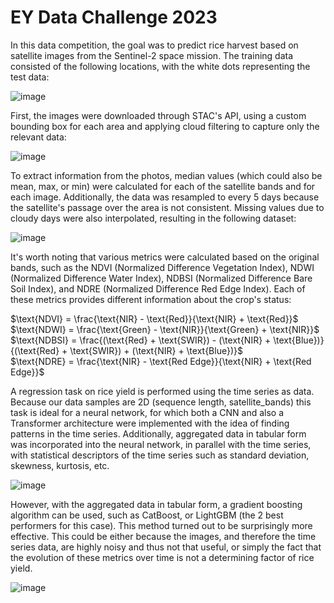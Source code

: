 # EY Data Challenge 2023
In this data competition, the goal was to predict rice harvest based on satellite images from the Sentinel-2 space mission. The training data consisted of the following locations, with the white dots representing the test data:

![image](https://github.com/LeoArtaza/EY-Data-Challenge-2023/assets/57342159/396ded6b-124f-4274-b53b-f9e40ebb6b08)

First, the images were downloaded through STAC's API, using a custom bounding box for each area and applying cloud filtering to capture only the relevant data:

![image](https://github.com/LeoArtaza/EY-Data-Challenge-2023/assets/57342159/5b9e9b95-22fa-47e5-9184-530cadfdeb13)

To extract information from the photos, median values (which could also be mean, max, or min) were calculated for each of the satellite bands and for each image. Additionally, the data was resampled to every 5 days because the satellite's passage over the area is not consistent. Missing values due to cloudy days were also interpolated, resulting in the following dataset:

![image](https://github.com/LeoArtaza/EY-Data-Challenge-2023/assets/57342159/7a38d7d2-8a6d-4c0a-9cb8-7b17e58b3f7b)

It's worth noting that various metrics were calculated based on the original bands, such as the NDVI (Normalized Difference Vegetation Index), NDWI (Normalized Difference Water Index), NDBSI (Normalized Difference Bare Soil Index), and NDRE (Normalized Difference Red Edge Index). Each of these metrics provides different information about the crop's status:

$\text{NDVI} = \frac{\text{NIR} - \text{Red}}{\text{NIR} + \text{Red}}$  
$\text{NDWI} = \frac{\text{Green} - \text{NIR}}{\text{Green} + \text{NIR}}$  
$\text{NDBSI} = \frac{(\text{Red} + \text{SWIR}) - (\text{NIR} + \text{Blue})}{(\text{Red} + \text{SWIR}) + (\text{NIR} + \text{Blue})}$  
$\text{NDRE} = \frac{\text{NIR} - \text{Red Edge}}{\text{NIR} + \text{Red Edge}}$  

A regression task on rice yield is performed using the time series as data. Because our data samples are 2D (sequence length, satellite_bands) this task is ideal for a neural network, for which both a CNN and also a Transformer architecture were implemented with the idea of finding patterns in the time series. Additionally, aggregated data in tabular form was incorporated into the neural network, in parallel with the time series, with statistical descriptors of the time series such as standard deviation, skewness, kurtosis, etc.

![image](https://github.com/LeoArtaza/EY-Data-Challenge-2023/assets/57342159/8c942034-db3a-42b4-b7a2-7d38ab577416)

However, with the aggregated data in tabular form, a gradient boosting algorithm can be used, such as CatBoost, or LightGBM (the 2 best performers for this case). This method turned out to be surprisingly more effective. This could be either because the images, and therefore the time series data, are highly noisy and thus not that useful, or simply the fact that the evolution of these metrics over time is not a determining factor of rice yield.

![image](https://github.com/LeoArtaza/EY-Data-Challenge-2023/assets/57342159/a3cf735d-a183-4dee-b30b-d6d970ac7031)

